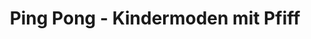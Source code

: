 ---
title: "Ping Pong - Kindermoden mit Pfiff"
url: /burgdorf/ping-pong-kindermoden-mit-pfiff/
shop: Kleidung
---